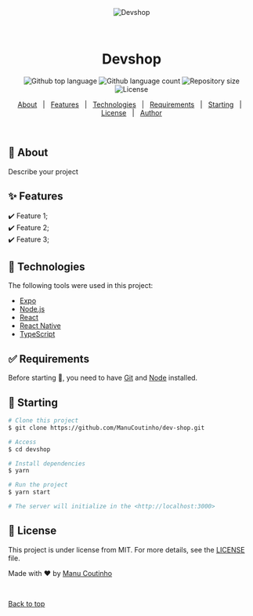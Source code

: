 <div align="center" id="top"> 
  <img src="./.github/app.gif" alt="Devshop" />

  &#xa0;

  <!-- <a href="https://devshop.netlify.app">Demo</a> -->
</div>

<h1 align="center">Devshop</h1>

<p align="center">
  <img alt="Github top language" src="https://img.shields.io/github/languages/top/ManuCoutinho/dev-shop?color=56BEB8">

  <img alt="Github language count" src="https://img.shields.io/github/languages/count/ManuCoutinho/dev-shop?color=56BEB8">

  <img alt="Repository size" src="https://img.shields.io/github/repo-size/ManuCoutinho/dev-shop?color=56BEB8">

  <img alt="License" src="https://img.shields.io/github/license/ManuCoutinho/dev-shop?color=56BEB8">

  <!-- <img alt="Github issues" src="https://img.shields.io/github/issues/ManuCoutinho/dev-shop?color=56BEB8" /> -->

  <!-- <img alt="Github forks" src="https://img.shields.io/github/forks/ManuCoutinho/dev-shop?color=56BEB8" /> -->

  <!-- <img alt="Github stars" src="https://img.shields.io/github/stars/ManuCoutinho/dev-shop?color=56BEB8" /> -->
</p>

<!-- Status -->

<!-- <h4 align="center"> 
	🚧  Devshop 🚀 Under construction...  🚧
</h4> 

<hr> -->

<p align="center">
  <a href="#dart-about">About</a> &#xa0; | &#xa0; 
  <a href="#sparkles-features">Features</a> &#xa0; | &#xa0;
  <a href="#rocket-technologies">Technologies</a> &#xa0; | &#xa0;
  <a href="#white_check_mark-requirements">Requirements</a> &#xa0; | &#xa0;
  <a href="#checkered_flag-starting">Starting</a> &#xa0; | &#xa0;
  <a href="#memo-license">License</a> &#xa0; | &#xa0;
  <a href="https://github.com/ManuCoutinho" target="_blank">Author</a>
</p>

<br>

## :dart: About ##

Describe your project

## :sparkles: Features ##

:heavy_check_mark: Feature 1;\
:heavy_check_mark: Feature 2;\
:heavy_check_mark: Feature 3;

## :rocket: Technologies ##

The following tools were used in this project:

- [Expo](https://expo.io/)
- [Node.js](https://nodejs.org/en/)
- [React](https://pt-br.reactjs.org/)
- [React Native](https://reactnative.dev/)
- [TypeScript](https://www.typescriptlang.org/)

## :white_check_mark: Requirements ##

Before starting :checkered_flag:, you need to have [Git](https://git-scm.com) and [Node](https://nodejs.org/en/) installed.

## :checkered_flag: Starting ##

```bash
# Clone this project
$ git clone https://github.com/ManuCoutinho/dev-shop.git

# Access
$ cd devshop

# Install dependencies
$ yarn

# Run the project
$ yarn start

# The server will initialize in the <http://localhost:3000>
```

## :memo: License ##

This project is under license from MIT. For more details, see the [LICENSE](LICENSE.md) file.


Made with :heart: by <a href="https://github.com/ManuCoutinho" target="_blank">Manu Coutinho</a>

&#xa0;

<a href="#top">Back to top</a>
